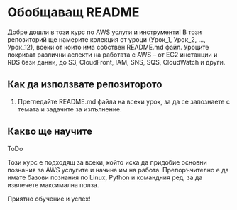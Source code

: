 # Обобщаващ README 

Добре дошли в този курс по AWS услуги и инструменти! В този репозиторий ще намерите колекция от уроци (Урок_1, Урок_2, …, Урок_12), всеки от които има собствен README.md файл. Уроците покриват различни аспекти на работата с AWS – от EC2 инстанции и RDS бази данни, до S3, CloudFront, IAM, SNS, SQS, CloudWatch и други.

## Как да използвате репозиторото

1. Прегледайте README.md файла на всеки урок, за да се запознаете с темата и задачите за изпълнение.   


## Какво ще научите

ToDo

Този курс е подходящ за всеки, който иска да придобие основни познания за AWS услугите и начина им на работа. Препоръчително е да имате базови познания по Linux, Python и командния ред, за да извлечете максимална полза.  

Приятно обучение и успех!
